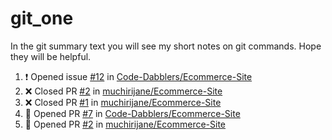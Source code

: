 # git_one
In the git summary text you will see my short notes on git commands. Hope they will be helpful.

<!--START_SECTION:activity-->
1. ❗️ Opened issue [#12](https://github.com/Code-Dabblers/Ecommerce-Site/issues/12) in [Code-Dabblers/Ecommerce-Site](https://github.com/Code-Dabblers/Ecommerce-Site)
2. ❌ Closed PR [#2](https://github.com/muchirijane/Ecommerce-Site/pull/2) in [muchirijane/Ecommerce-Site](https://github.com/muchirijane/Ecommerce-Site)
3. ❌ Closed PR [#1](https://github.com/muchirijane/Ecommerce-Site/pull/1) in [muchirijane/Ecommerce-Site](https://github.com/muchirijane/Ecommerce-Site)
4. 💪 Opened PR [#7](https://github.com/Code-Dabblers/Ecommerce-Site/pull/7) in [Code-Dabblers/Ecommerce-Site](https://github.com/Code-Dabblers/Ecommerce-Site)
5. 💪 Opened PR [#2](https://github.com/muchirijane/Ecommerce-Site/pull/2) in [muchirijane/Ecommerce-Site](https://github.com/muchirijane/Ecommerce-Site)
<!--END_SECTION:activity-->
